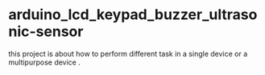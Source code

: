 # arduino_lcd_keypad_buzzer_ultrasonic-sensor
this project is about how to perform different task in a single device or a multipurpose device .
